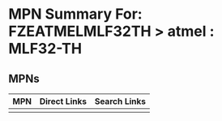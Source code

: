 



# MPN Summary For: FZEATMELMLF32TH > atmel : MLF32-TH

## MPNs
  

|MPN|Direct Links|Search Links|
| :--- | :--- | :--- |
||||
